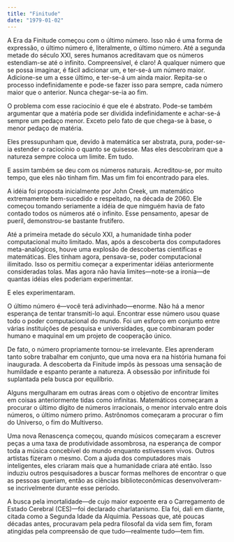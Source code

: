 ```yaml
---
title: "Finitude"
date: "1979-01-02"
---
```


A Era da Finitude começou com o último número. Isso não é uma forma de expressão, o último número é, literalmente, o último número. Até a segunda metade do século XXI, seres humanos acreditavam que os números estendiam-se até o infinito. Compreensível, é claro! A qualquer número que se possa imaginar, é fácil adicionar um, e ter-se-á um número maior. Adicione-se um a esse último, e ter-se-á um ainda maior. Repita-se o processo indefinidamente e pode-se fazer isso para sempre, cada número maior que o anterior. Nunca chegar-se-ia ao fim.

O problema com esse raciocínio é que ele é abstrato. Pode-se também argumentar que a matéria pode ser dividida indefinidamente e achar-se-á sempre um pedaço menor. Exceto pelo fato de que chega-se à base, o menor pedaço de matéria.

Eles pressupunham que, devido à matemática ser abstrata, pura, poder-se-ia estender o raciocínio o quanto se quisesse. Mas eles descobriram que a natureza sempre coloca um limite. Em tudo.

E assim também se deu com os números naturais. Acreditou-se, por muito tempo, que eles não tinham fim. Mas um fim foi encontrado para eles.

A idéia foi proposta inicialmente por John Creek, um matemático extremamente bem-sucedido e respeitado, na década de 2060. Ele começou tomando seriamente a idéia de que nimguém havia de fato contado todos os números até o infinito. Esse pensamento, apesar de pueril, demonstrou-se bastante frutífero.

Até a primeira metade do século XXI, a humanidade tinha poder computacional muito limitado. Mas, após a descoberta dos computadores meta-analógicos, houve uma explosão de descobertas científicas e matemáticas. Eles tinham agora, pensava-se, poder computacional ilimitado. Isso os permitiu começar a experimentar idéias anteriormente consideradas tolas. Mas agora não havia limites—note-se a ironia—de quantas idéias eles poderiam experimentar.

E eles experimentaram.

O último número é—você terá adivinhado—enorme. Não há a menor esperança de tentar transmiti-lo aqui. Encontrar esse número usou quase todo o poder computacional do mundo. Foi um esforço em conjunto entre várias instituições de pesquisa e universidades, que combinaram poder humano e maquinal em um projeto de cooperação único.

De fato, o número propriamente tornou-se irrelevante. Eles aprenderam tanto sobre trabalhar em conjunto, que uma nova era na história humana foi inaugurada. A descoberta da Finitude impôs às pessoas uma sensação de humildade e espanto perante a natureza. A obsessão por infinitude foi suplantada pela busca por equilíbrio.

Alguns mergulharam em outras áreas com o objetivo de encontrar limites em coisas anteriormente tidas como infinitas. Matemáticos começaram a procurar o último dígito de números irracionais, o menor intervalo entre dois números, o último número primo. Astrônomos começaram a procurar o fim do Universo, o fim do Multiverso.

Uma nova Renascença começou, quando músicos começaram a escrever peças a uma taxa de produtividade assombrosa, na esperança de compor toda a música concebível do mundo enquanto estivessem vivos. Outros artistas fizeram o mesmo. Com a ajuda dos computadores mais inteligentes, eles criaram mais que a humanidade criara até então. Isso induziu outros pesquisadores a buscar formas melhores de encontrar o que as pessoas queriam, então as ciências biblioteconômicas desenvolveram-se incrivelmente durante esse período.

A busca pela imortalidade—de cujo maior expoente era o Carregamento de Estado Cerebral (CES)—foi declarado charlatanismo. Ela foi, dali em diante, citada como a Segunda Idade da Alquimia. Pessoas que, até poucas décadas antes, procuravam pela pedra filosofal da vida sem fim, foram atingidas pela compreensão de que tudo—realmente tudo—tem fim.
